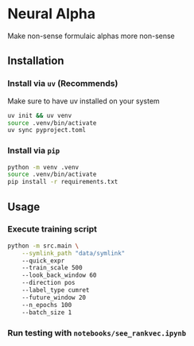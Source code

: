 # Neural Alpha

Make non-sense formulaic alphas more non-sense

## Installation

### Install via `uv` (Recommends)

Make sure to have uv installed on your system

```bash
uv init && uv venv
source .venv/bin/activate
uv sync pyproject.toml
```

### Install via `pip`

```bash
python -m venv .venv
source .venv/bin/activate
pip install -r requirements.txt
```

## Usage

### Execute training script

```bash
python -m src.main \
    --symlink_path "data/symlink"
    --quick_expr
    --train_scale 500
    --look_back_window 60
    --direction pos
    --label_type cumret
    --future_window 20
    --n_epochs 100
    --batch_size 1
```

### Run testing with `notebooks/see_rankvec.ipynb`
